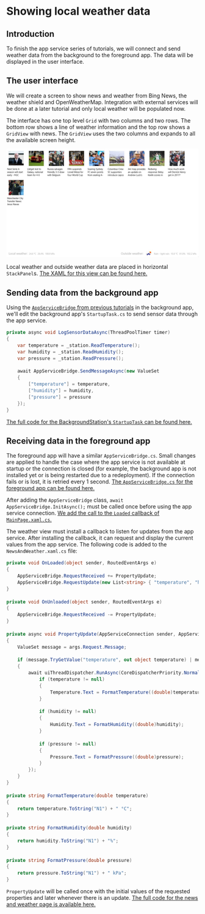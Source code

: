 ---
---
# Showing local weather data

## Introduction

To finish the app service series of tutorials, we will connect and send weather data from the background to the foreground app. The data will be displayed in the user interface.

## The user interface

We will create a screen to show news and weather from Bing News, the weather shield and OpenWeatherMap. Integration with external services will be done at a later tutorial and only local weather will be populated now.

The interface has one top level `Grid` with two columns and two rows. The bottom row shows a line of weather information and the top row shows a `GridView` with news. The `GridView` uses the two columns and expands to all the available screen height.

![NewsAndWeather](NewsAndWeather.jpg)

Local weather and outside weather data are placed in horizontal `StackPanel`s. [The XAML for this view can be found here.](https://github.com/ms-iot/iot-walkthrough/blob/master/CS/Showcase/Views/NewsAndWeather.xaml)

## Sending data from the background app

Using the [`AppServiceBridge` from previous tutorials](../Creation/README.md) in the background app, we'll edit the background app's `StartupTask.cs` to send sensor data through the app service.

```cs
private async void LogSensorDataAsync(ThreadPoolTimer timer)
{
    var temperature = _station.ReadTemperature();
    var humidity = _station.ReadHumidity();
    var pressure = _station.ReadPressure();

    await AppServiceBridge.SendMessageAsync(new ValueSet
    {
        ["temperature"] = temperature,
        ["humidity"] = humidity,
        ["pressure"] = pressure
    });
}
```

[The full code for the BackgroundStation's `StartupTask` can be found here.](https://github.com/ms-iot/iot-walkthrough/blob/master/CS/BackgroundWeatherStation/StartupTask.cs)

## Receiving data in the foreground app

The foreground app will have a similar `AppServiceBridge.cs`. Small changes are applied to handle the case where the app service is not available at startup or the connection is closed (for example, the background app is not installed yet or is being restarted due to a redeployment). If the connection fails or is lost, it is retried every 1 second. [The `AppServiceBridge.cs` for the foreground app can be found here.](https://github.com/ms-iot/iot-walkthrough/blob/master/CS/Showcase/AppServiceBridge.cs)

After adding the `AppServiceBridge` class, `await AppServiceBridge.InitAsync();` must be called once before using the app service connection. [We add the call to the `Loaded` callback of `MainPage.xaml.cs`.](https://github.com/ms-iot/iot-walkthrough/blob/master/CS/Showcase/Views/MainPage.xaml.cs#L30)

The weather view must install a callback to listen for updates from the app service. After installing the callback, it can request and display the current values from the app service.
The following code is added to the `NewsAndWeather.xaml.cs` file:

```cs
private void OnLoaded(object sender, RoutedEventArgs e)
{
    AppServiceBridge.RequestReceived += PropertyUpdate;
    AppServiceBridge.RequestUpdate(new List<string> { "temperature", "humidity", "pressure" });
}

private void OnUnloaded(object sender, RoutedEventArgs e)
{
    AppServiceBridge.RequestReceived -= PropertyUpdate;
}

private async void PropertyUpdate(AppServiceConnection sender, AppServiceRequestReceivedEventArgs args)
{
    ValueSet message = args.Request.Message;

    if (message.TryGetValue("temperature", out object temperature) | message.TryGetValue("humidity", out object humidity) | message.TryGetValue("pressure", out object pressure))
    {
        await uiThreadDispatcher.RunAsync(CoreDispatcherPriority.Normal, () => {
            if (temperature != null)
            {
                Temperature.Text = FormatTemperature((double)temperature);
            }

            if (humidity != null)
            {
                Humidity.Text = FormatHumidity((double)humidity);
            }

            if (pressure != null)
            {
                Pressure.Text = FormatPressure((double)pressure);
            }
        });
    }
}

private string FormatTemperature(double temperature)
{
    return temperature.ToString("N1") + " °C";
}

private string FormatHumidity(double humidity)
{
    return humidity.ToString("N1") + "%";
}

private string FormatPressure(double pressure)
{
    return pressure.ToString("N1") + " kPa";
}
```

`PropertyUpdate` will be called once with the initial values of the requested properties and later whenever there is an update. [The full code for the news and weather page is available here.](https://github.com/ms-iot/iot-walkthrough/blob/master/CS/Showcase/Views/NewsAndWeather.xaml.cs)
